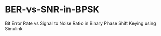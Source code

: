 # BER-vs-SNR-in-BPSK
Bit Error Rate vs Signal to Noise Ratio in Binary Phase Shift Keying using Simulink

